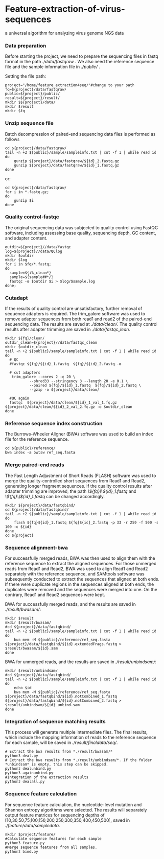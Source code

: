 # Feature-extraction-of-virus-sequences
a universal algorithm for analyzing virus genome NGS data


### Data preparation

Before starting the project, we need to prepare the sequencing files in fastq format in the path *./data/fastqraw* . We also need the reference sequence file and the sample information file in *./public/* .  

Setting the file path:
```shell
project="/home/feature_extraction4seq/"#change to your path
fq=${project}/data/fastqraw/
public=${project}/public/
result=${project}/result/
mkdir $${project}/data/
mkdir $result
mkdir $fq

```


### Unzip sequence file

Batch decompression of paired-end sequencing data files is performed as follows
```shell
cd ${project}/data/fastqraw/
tail -n +2 ${public}/sample/sampleinfo.txt | cut -f 1 | while read id
do
	gunzip ${project}/data/fastqraw/${id}_2.fastq.gz
	gunzip ${project}/data/fastqraw/${id}_1.fastq.gz
done
```
or:
```shell
cd ${project}/data/fastqraw/
for i in *.fastq.gz;
do
	gunzip $i
done
```

### Quality control-fastqc
The original  sequencing data was subjected to quality control using FastQC software, including assessing base quality, sequencing depth, GC content, and adapter content.

```shell
outdir=${project}//data/fastqc
log=${project}//data/QClog
mkdir $outdir
mkdir $log
for i in $fq/*.fastq;
do
  sample=${i%_clean*}
  sample=${sample##*/}
  fastqc -o $outdir $i > $log/$sample.log
done;
```


### Cutadapt
If the results of quality control are unsatisfactory, further removal of sequence adapters is required. The trim_galore software was used to remove adapter sequences from both read1 and read2 of the paired-end sequencing data. The results are saved at *./data/clean/*. The quality control results after adapter trimming are saved in *./data/fastqc_lean*.

```shell
mkdir ${fq}/clean/
outdir_clean=${project}//data/fastqc_clean
mkdir $outdir_clean
tail -n +2 ${public}/sample/sampleinfo.txt | cut -f 1 | while read id
do
  # QC
  #fastqc ${fq}/${id}_1.fastq  ${fq}/${id}_2.fastq -o 
  
  # cut adapters
   trim_galore --cores 2 -q 20 \
           --phred33 --stringency 3 --length 20 -e 0.1 \
           --paired ${fq}/${id}_1.fastq  ${fq}/${id}_2.fastq \
           --gzip -o ${project}/data/clean/
   
  #QC again
  fastqc  ${project}/data/clean/${id}_1_val_1.fq.gz  ${project}/data/clean/${id}_2_val_2.fq.gz -o $outdir_clean
done
```


### Reference sequence index construction
The Burrows-Wheeler Aligner (BWA) software was used to build an index file for the reference sequence.

```shell
cd ${public}/reference/
bwa index -a bwtsw ref_seq.fasta 
```


### Merge paired-end reads
The Fast Length Adjustment of Short Reads (FLASH) software was used to merge the quality-controlled short sequences from Read1 and Read2, generating longer fragment sequences. If the quality control results after adapter trimming are improved, the path *\\${fq}\\${id}_1.fastq* and *\\${fq}\\${id}_1.fastq* can be changed accordingly.

```shell
mkdir ${project}/data/fastqbind/
cd ${project}/data/fastqbind/
tail -n +2 ${public}/sample/sampleinfo.txt | cut -f 1 | while read id
do
	flash ${fq}${id}_1.fastq ${fq}${id}_2.fastq -p 33 -r 250 -f 500 -s 100 -o ${id}
done
cd ${project}
```


### Sequence alignment-bwa
For successfully merged reads, BWA was then used to align them with the reference sequence to extract the aligned sequences. For those unmerged reads from Read1 and Read2, BWA was used to align Read1 and Read2 separately with the reference sequence, and SAMtools software was subsequently conducted to extract the sequences that aligned at both ends. If there were duplicate regions in the sequences aligned at both ends, the duplicates were removed and the sequences were merged into one. On the contrary, Read1 and Read2 sequences were kept. 

BWA for successfully merged reads, and the results are saved in *./result/bwasam/*:
```shell
mkdir $result
mkdir $result/bwasam/
#cd ${project}/data/fastqbind/
tail -n +2 ${public}/sample/sampleinfo.txt | cut -f 1 | while read id
do
	bwa mem -M ${public}/reference/ref_seq.fasta ${project}/data/fastqbind/${id}.extendedFrags.fastq > $result/bwasam/${id}.sam
done
```

BWA for unmerged reads, and the results are saved in *./result/unbindsam/*:
```shell
mkdir $result/unbindsam/
#cd ${project}/data/fastqbind/
tail -n +2 ${public}/sample/sampleinfo.txt | cut -f 1 | while read id
do
	echo $id
	bwa mem -M ${public}/reference/ref_seq.fasta ${project}/data/fastqbind/${id}.notCombined_1.fastq ${project}/data/fastqbind/${id}.notCombined_2.fastq > $result/unbindsam/${id}_unbind.sam
done
```


### Integration of sequence matching results
This process will generate multiple intermediate files. The final results, which include the mapping information of reads to the reference sequence for each sample, will be saved in *./result/finaldata/seq/*.


```shell
# Extract the bwa results from *./result/bwasam/*
python3 deal.py
# Extract the bwa results from *./result/unbindsam/*. If the folder *unbindsam* is empty, this step can be skipped.
python3 dealunbind.py
python3 againunbind.py
#Integration of the extraction results
python3 dealall.py
```


### Sequence feature calculation
For sequence feature calculation, the nucleotide-level mutation and Shannon entropy algorithms were selected. The results will separately output feature matrices for sequencing depths of [10,30,50,75,100,150,200,250,300,350,400,450,500], saved in *./feature/data/sampledata*.

```shell
mkdir $project/feature/
#Calculate sequence features for each sample
python3 feature.py
#Merge sequence features from all samples.
python3 bind.py
```

